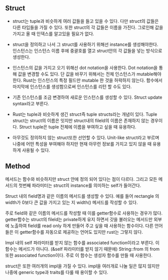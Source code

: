 ## Struct

- struct는 tuple과 비슷하게 여러 값들을 들고 있을 수 있다. 다만 struct의 값들은 다른 타입들을 가질 수 있다. 또한 struct의 각 값들은 이름을 가진다. 그로인해 값을 가지고 올 때 인덱스를 알고있을 필요가 없다. 

- struct을 정의하고 나서 그 struct를 사용하기 위해선 instance를 생성해야한다. 인스턴스는 인스턴스 이름 후에 중괄호를 열고 struct안의 각 값들을 넣는 방식으로 생성한다. 

- 인스턴스의 값을 가지고 오기 위해선 dot notation을 사용한다. Dot notation을 통해 값을 변경할 수도 있다. 단 값을 바꾸기 위해서는 전체 인스턴스가 mutable해야 한다. Rust는 인스턴스의 특정 필드만 mutable 한 것을 허락하지 않는다. 함수에서 마지막에 인스턴스를 생성함으로써 인스턴스를 리턴 할 수도 있다. 

- 기존 인스턴스를 조금 변경하여 새로운 인스턴스를 생성할 수 있다. Struct update syntax라고 부른다. 

- Rust는 tuple과 비슷하게 생긴 struct즉 tuple structs라는 개념이 있다. Tuple struct는 struct의 이름은 잇지만 struct내의 fileld의 이름은 존재하지 않는 경우이다. Struct tuple은  tuple 전체에 이름을 부여하고 싶을 때 유용하다. 

- 아무것도 정의하지 않는 struct또한 선언할 수 있다. Unit-like struct라고 부르며 나중에 어떤 특성을 부여해야 하지만 현재 아무런 정보를 가지고 있지 않을 때 유용하게 사용될 수 있다. 


## Method 

메서드는 함수와 비슷하지만 struct 안에 정의 되어 있다는 점이 다르다. 그리고 모든 메서드의 첫번째 파라미터는 struct의 instance를 의미하는 self가 들어간다. 

Struct 내의 field명과 같은 이름의 메서드를 생성할 수 있다. 예를 들어 rectangle 의 width가 0보다 큰 값을 가지고 있는 지 width() 메서드를 작성할 수 있다. 

주로 field와 같은 이름의 메서드를 작성할 때 이를 getter함수로 사용하는 경우가 많다. getter함수는 struct의 fileld는 private하게 유지 하면서 갓을 불러오는 메서드만 외부에 노출하여 field를 read only 하게 만들어 주고 싶을 때 사용하는 함수이다. 다른 언어들은 이 getter함수를 자동으로 제공하는 언어도 있지만 rust는 그렇지 않다. 

Impl 내의 self 파라미터를 받지 않는 함수를 associated function이라고 부른다. 이 함수는 메서드가 아니다. (&self 파라미터를 받지 않기 때문에) String::from 의 from 또한 associated function이다. 주로 이 함수는 생성자 함수를 만들 때 사용한다. 

struct은 또한 여러개의 impl을 가질 수 있다. impl을 여러개로 나눌 일은 많지 않지만 나중에 generic type과 traits를 다룰 때 용이할 수 있다. 